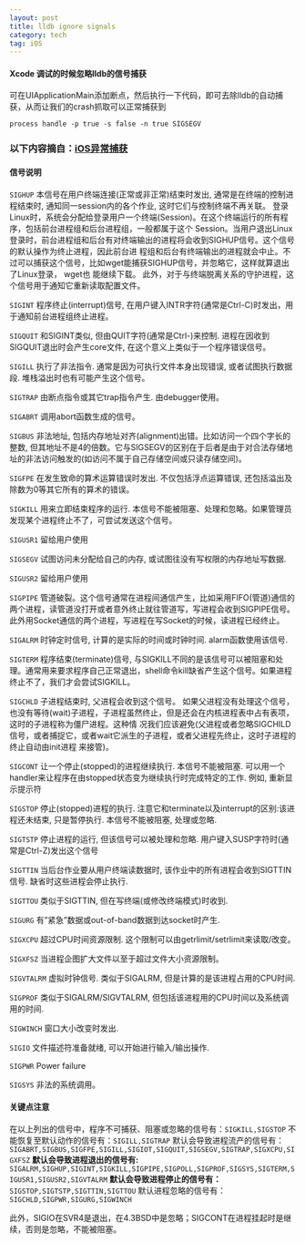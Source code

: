 ```yaml
---
layout: post
title: lldb ignore signals
category: tech
tag: iOS
---
```


#### Xcode 调试的时候忽略lldb的信号捕获
可在UIApplicationMain添加断点，然后执行一下代码，即可去除lldb的自动捕获，从而让我们的crash抓取可以正常捕获到

```
process handle -p true -s false -n true SIGSEGV
```



### 以下内容摘自：[iOS异常捕获](http://www.iosxxx.com/blog/2015-08-29-iosyi-chang-bu-huo.html)

#### 信号说明

`SIGHUP`
本信号在用户终端连接(正常或非正常)结束时发出, 通常是在终端的控制进程结束时, 通知同一session内的各个作业, 这时它们与控制终端不再关联。
登录Linux时，系统会分配给登录用户一个终端(Session)。在这个终端运行的所有程序，包括前台进程组和后台进程组，一般都属于这个 Session。当用户退出Linux登录时，前台进程组和后台有对终端输出的进程将会收到SIGHUP信号。这个信号的默认操作为终止进程，因此前台进 程组和后台有终端输出的进程就会中止。不过可以捕获这个信号，比如wget能捕获SIGHUP信号，并忽略它，这样就算退出了Linux登录， wget也 能继续下载。
此外，对于与终端脱离关系的守护进程，这个信号用于通知它重新读取配置文件。

`SIGINT`
程序终止(interrupt)信号, 在用户键入INTR字符(通常是Ctrl-C)时发出，用于通知前台进程组终止进程。


`SIGQUIT`
和SIGINT类似, 但由QUIT字符(通常是Ctrl-)来控制. 进程在因收到SIGQUIT退出时会产生core文件, 在这个意义上类似于一个程序错误信号。

`SIGILL`
执行了非法指令. 通常是因为可执行文件本身出现错误, 或者试图执行数据段. 堆栈溢出时也有可能产生这个信号。


`SIGTRAP`
由断点指令或其它trap指令产生. 由debugger使用。


`SIGABRT`
调用abort函数生成的信号。


`SIGBUS`
非法地址, 包括内存地址对齐(alignment)出错。比如访问一个四个字长的整数, 但其地址不是4的倍数。它与SIGSEGV的区别在于后者是由于对合法存储地址的非法访问触发的(如访问不属于自己存储空间或只读存储空间)。


`SIGFPE`
在发生致命的算术运算错误时发出. 不仅包括浮点运算错误, 还包括溢出及除数为0等其它所有的算术的错误。


`SIGKILL`
用来立即结束程序的运行. 本信号不能被阻塞、处理和忽略。如果管理员发现某个进程终止不了，可尝试发送这个信号。

`SIGUSR1`
留给用户使用

`SIGSEGV`
试图访问未分配给自己的内存, 或试图往没有写权限的内存地址写数据.


`SIGUSR2`
留给用户使用


`SIGPIPE`
管道破裂。这个信号通常在进程间通信产生，比如采用FIFO(管道)通信的两个进程，读管道没打开或者意外终止就往管道写，写进程会收到SIGPIPE信号。此外用Socket通信的两个进程，写进程在写Socket的时候，读进程已经终止。

`SIGALRM`
时钟定时信号, 计算的是实际的时间或时钟时间. alarm函数使用该信号.


`SIGTERM`
程序结束(terminate)信号, 与SIGKILL不同的是该信号可以被阻塞和处理。通常用来要求程序自己正常退出，shell命令kill缺省产生这个信号。如果进程终止不了，我们才会尝试SIGKILL。

`SIGCHLD`
子进程结束时, 父进程会收到这个信号。
如果父进程没有处理这个信号，也没有等待(wait)子进程，子进程虽然终止，但是还会在内核进程表中占有表项，这时的子进程称为僵尸进程。这种情 况我们应该避免(父进程或者忽略SIGCHILD信号，或者捕捉它，或者wait它派生的子进程，或者父进程先终止，这时子进程的终止自动由init进程 来接管)。


`SIGCONT`
让一个停止(stopped)的进程继续执行. 本信号不能被阻塞. 可以用一个handler来让程序在由stopped状态变为继续执行时完成特定的工作. 例如, 重新显示提示符


`SIGSTOP`
停止(stopped)进程的执行. 注意它和terminate以及interrupt的区别:该进程还未结束, 只是暂停执行. 本信号不能被阻塞, 处理或忽略.


`SIGTSTP`
停止进程的运行, 但该信号可以被处理和忽略. 用户键入SUSP字符时(通常是Ctrl-Z)发出这个信号


`SIGTTIN`
当后台作业要从用户终端读数据时, 该作业中的所有进程会收到SIGTTIN信号. 缺省时这些进程会停止执行.

`SIGTTOU`
类似于SIGTTIN, 但在写终端(或修改终端模式)时收到.


`SIGURG`
有”紧急”数据或out-of-band数据到达socket时产生.


`SIGXCPU`
超过CPU时间资源限制. 这个限制可以由getrlimit/setrlimit来读取/改变。

`SIGXFSZ`
当进程企图扩大文件以至于超过文件大小资源限制。


`SIGVTALRM`
虚拟时钟信号. 类似于SIGALRM, 但是计算的是该进程占用的CPU时间.


`SIGPROF`
类似于SIGALRM/SIGVTALRM, 但包括该进程用的CPU时间以及系统调用的时间.


`SIGWINCH`
窗口大小改变时发出.

`SIGIO`
文件描述符准备就绪, 可以开始进行输入/输出操作.

`SIGPWR`
Power failure


`SIGSYS`
非法的系统调用。


#### 关键点注意
在以上列出的信号中，程序不可捕获、阻塞或忽略的信号有：`SIGKILL,SIGSTOP`
不能恢复至默认动作的信号有：`SIGILL,SIGTRAP`
默认会导致进程流产的信号有：`SIGABRT,SIGBUS,SIGFPE,SIGILL,SIGIOT,SIGQUIT,SIGSEGV,SIGTRAP,SIGXCPU,SIGXFSZ`
**默认会导致进程退出的信号有:** `SIGALRM,SIGHUP,SIGINT,SIGKILL,SIGPIPE,SIGPOLL,SIGPROF,SIGSYS,SIGTERM,SIGUSR1,SIGUSR2,SIGVTALRM`
**默认会导致进程停止的信号有：**`SIGSTOP,SIGTSTP,SIGTTIN,SIGTTOU`
默认进程忽略的信号有：`SIGCHLD,SIGPWR,SIGURG,SIGWINCH`

此外，SIGIO在SVR4是退出，在4.3BSD中是忽略；SIGCONT在进程挂起时是继续，否则是忽略，不能被阻塞。


